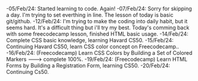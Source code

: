 -05/Feb/24: Started learning to code. Again!
-07/Feb/24: Sorry for skipping a day. I'm trying to set everthing in line. The lesson of today is basic git/github.
-12/Feb/24: I'm trying to make the coding into daily habit, but it seems hard. It's a difficult thing but i'll try my best. Today's comming back with some freecodecamp lesson, finished HTML basic usage.
-14/Feb/24: Complete CSS basic knowledge, learning Havard CS50.
-15/Feb/24: Continuing Havard CS50, learn CSS color concept on Freecodecamp..
-16/Feb/24: (Freecodecamp) Learn CSS Colors by Building a Set of Colored Markers ---> complete 100%.
-19/Feb/24: (Freecodecamp) Learn HTML Forms by Building a Registration Form, learning CS50.
-20/Feb/24: Continuing Cs50.
